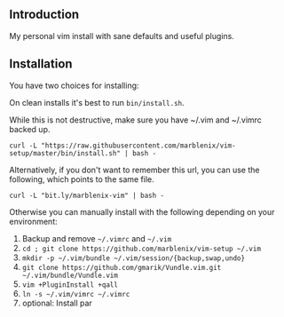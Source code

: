 Introduction
------------

My personal vim install with sane defaults and useful plugins.

Installation
------------

You have two choices for installing:

On clean installs it's best to run `bin/install.sh`.

While this is not destructive, make sure you have ~/.vim and ~/.vimrc backed up.

    curl -L "https://raw.githubusercontent.com/marblenix/vim-setup/master/bin/install.sh" | bash -

Alternatively, if you don't want to remember this url, you can use the following, which points to the same file.

    curl -L "bit.ly/marblenix-vim" | bash -
    
Otherwise you can manually install with the following depending on your environment:

1. Backup and remove `~/.vimrc` and `~/.vim`
2. `cd ; git clone https://github.com/marblenix/vim-setup ~/.vim`
3. `mkdir -p ~/.vim/bundle ~/.vim/session/{backup,swap,undo}`
4. `git clone https://github.com/gmarik/Vundle.vim.git ~/.vim/bundle/Vundle.vim`
5. `vim +PluginInstall +qall`
6. `ln -s ~/.vim/vimrc ~/.vimrc`
7. optional: Install par
